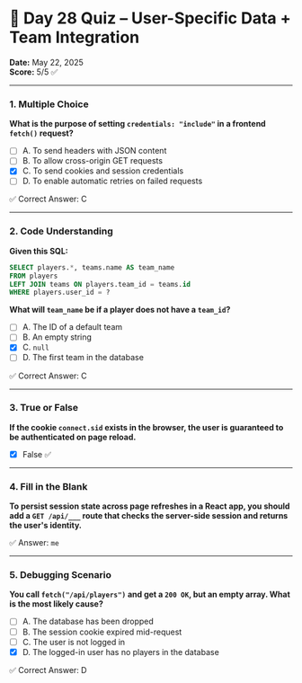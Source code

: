 # 🧠 Day 28 Quiz – User-Specific Data + Team Integration

**Date:** May 22, 2025  
**Score:** 5/5 ✅  

---

### 1. Multiple Choice  
**What is the purpose of setting `credentials: "include"` in a frontend `fetch()` request?**

- [ ] A. To send headers with JSON content  
- [ ] B. To allow cross-origin GET requests  
- [x] C. To send cookies and session credentials  
- [ ] D. To enable automatic retries on failed requests  

✅ Correct Answer: C

---

### 2. Code Understanding  
**Given this SQL:**

```sql
SELECT players.*, teams.name AS team_name
FROM players
LEFT JOIN teams ON players.team_id = teams.id
WHERE players.user_id = ?
```

**What will `team_name` be if a player does not have a `team_id`?**

- [ ] A. The ID of a default team  
- [ ] B. An empty string  
- [x] C. `null`  
- [ ] D. The first team in the database  

✅ Correct Answer: C

---

### 3. True or False  
**If the cookie `connect.sid` exists in the browser, the user is guaranteed to be authenticated on page reload.**

- [x] False ✅

---

### 4. Fill in the Blank  
**To persist session state across page refreshes in a React app, you should add a `GET /api/___` route that checks the server-side session and returns the user's identity.**

✅ Answer: `me`

---

### 5. Debugging Scenario  
**You call `fetch("/api/players")` and get a `200 OK`, but an empty array. What is the most likely cause?**

- [ ] A. The database has been dropped  
- [ ] B. The session cookie expired mid-request  
- [ ] C. The user is not logged in  
- [x] D. The logged-in user has no players in the database  

✅ Correct Answer: D
